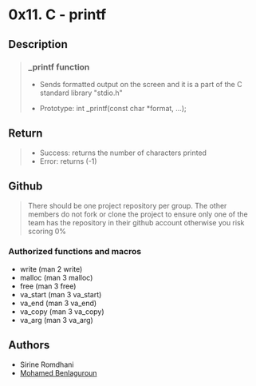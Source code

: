 # 0x11. C - printf

## Description

> ### \_printf function
>
> - Sends formatted output on the screen and it is a part of the C standard library "stdio.h"
>
> - Prototype: int \_printf(const char \*format, ...);

## Return

> - Success: returns the number of characters printed
> - Error: returns (-1)

## Github

> There should be one project repository per group. The other members do not fork or clone the project to ensure only one of the team has the repository in their github account otherwise you risk scoring 0%


### Authorized functions and macros

- write (man 2 write)
- malloc (man 3 malloc)
- free (man 3 free)
- va_start (man 3 va_start)
- va_end (man 3 va_end)
- va_copy (man 3 va_copy)
- va_arg (man 3 va_arg)

## Authors

- Sirine Romdhani
- [Mohamed Benlaguroun](https://github.com/benlaguroun)
